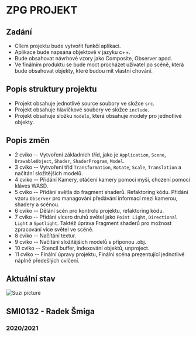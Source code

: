 # ZPG PROJEKT
## Zadání
* Cílem projektu bude vytvořit funkčí aplikaci.
*  Aplikace bude napsána objektově v jazyku c++. 
*  Bude obsahovat návrhové vzory jako Composite, Observer apod.
*  Ve finálním produktu se bude moct procházet uživatel po scéně, která bude obsahovat objekty, které budou mít vlastní chování.
  
## Popis struktury projektu
* Projekt obsahuje jednotlivé source soubory ve složce `src`.
* Projekt obsahuje hlavičkové soubory ve složce `include`.
* Projekt obsahuje složku `models`, která obsahuje modely pro jednotlivé objekty.
  

## Popis změn
* 2 cviko -- Vytvoření základních tříd, jako  je `Application`, `Scene`, `DrawableObject`, `Shader`, `ShaderProgram`, `Model`.
* 3 cviko -- Vytvoření tříd `Transformation`, `Rotate`, `Scale`, `Translation` a načítání složitějších modelů.
* 4 cviko -- Přidání Kamery, otáčení kamery pomocí myši, chození pomocí kláves WASD.
* 5 cviko -- Přídání světla do fragment shaderů. Refaktoring kódu. Přidání vzoru `Observer` pro managování předávání informací mezi kamerou, shadery a scénou.
* 6 cviko -- Dělání scén pro kontrolu projektu, refaktoring kódu.
* 7 cviko -- Přidání vícero druhů světel jako `Point Light`, `Directional Light` a `Spotlight`. Taktéž úprava Fragment shaderů pro možnost zpracování více světel ve scéně.
* 8 cviko -- Načítání textur.
* 9 cviko -- Načítání složitějších modelů s příponou .obj.
* 10 cviko -- Stencil buffer, indexování objektů, unproject.
* 11 cviko -- Finální úpravy projektu, Finální scéna prezentující jednotlivé náplně předešlých cvičení.


## Aktuální stav
![Suzi picture](../cv2/monke.png)

## SMI0132 - Radek Šmiga
### 2020/2021
